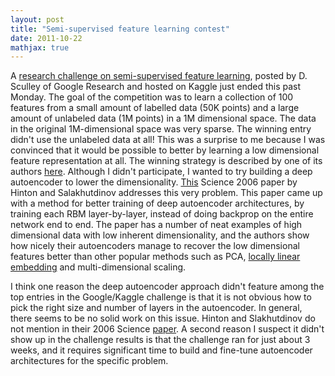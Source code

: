 ```yaml
---
layout: post
title: "Semi-supervised feature learning contest"
date: 2011-10-22
mathjax: true
---
```


A [research challenge on semi-supervised feature learning](https://www.kaggle.com/c/SemiSupervisedFeatureLearning), posted by D. Sculley of Google Research and hosted on Kaggle just ended this past Monday. The goal of the competition was to learn a collection of 100 features from a small amount of labelled data (50K points) and a large amount of unlabeled data (1M points) in a 1M dimensional space. The data in the original 1M-dimensional space was very sparse. The winning entry didn't use the unlabeled data at all! This was a surprise to me because I was convinced that it would be possible to better by learning a low dimensional feature representation at all. The winning strategy is described by one of its authors [here](https://www.kaggle.com/c/SemiSupervisedFeatureLearning/discussion/959#6182). Although I didn't participate, I wanted to try building a deep autoencoder to lower the dimensionality. [This](http://www.cs.toronto.edu/~hinton/science.pdf) Science 2006 paper by Hinton and Salakhutdinov addresses this very problem. This paper came up with a method for better training of deep autoencoder architectures, by training each RBM layer-by-layer, instead of doing backprop on the entire network end to end. The paper has a number of neat examples of high dimensional data with low inherent dimensionality, and the authors show how nicely their autoencoders manage to recover the low dimensional features better than other popular methods such as PCA, [locally linear embedding](https://cs.nyu.edu/~roweis/lle/) and multi-dimensional scaling.

I think one reason the deep autoencoder approach didn't feature among the top entries in the Google/Kaggle challenge is that it is not obvious how to pick the right size and number of layers in the autoencoder. In general, there seems to be no solid work on this issue. Hinton and Slakhutdinov do not mention in their 2006 Science [paper](http://www.cs.toronto.edu/~hinton/science.pdf). A second reason I suspect it didn't show up in the challenge results is that the challenge ran for just about 3 weeks, and it requires significant time to build and fine-tune autoencoder architectures for the specific problem.
